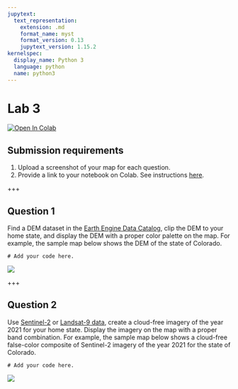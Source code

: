 ```yaml
---
jupytext:
  text_representation:
    extension: .md
    format_name: myst
    format_version: 0.13
    jupytext_version: 1.15.2
kernelspec:
  display_name: Python 3
  language: python
  name: python3
---
```


# Lab 3


[![Open In Colab](https://colab.research.google.com/assets/colab-badge.svg)](https://colab.research.google.com/github/giswqs/geog-414/blob/master/book/labs/lab_03.ipynb)

## Submission requirements

1. Upload a screenshot of your map for each question.
2. Provide a link to your notebook on Colab. See instructions [here](https://geog-414.gishub.org/book/labs/instructions.html).

+++

## Question 1

Find a DEM dataset in the [Earth Engine Data Catalog](https://developers.google.com/earth-engine/datasets/), clip the DEM to your home state, and display the DEM with a proper color palette on the map. For example, the sample map below shows the DEM of the state of Colorado.

```{code-cell} ipython3
# Add your code here.
```

![](https://i.imgur.com/OLeSt7n.png)

+++

## Question 2

Use [Sentinel-2](https://developers.google.com/earth-engine/datasets/catalog/sentinel-2) or [Landsat-9 data](https://developers.google.com/earth-engine/datasets/catalog/landsat-9), create a cloud-free imagery of the year 2021 for your home state. Display the imagery on the map with a proper band combination. For example, the sample map below shows a cloud-free false-color composite of Sentinel-2 imagery of the year 2021 for the state of Colorado.

```{code-cell} ipython3
# Add your code here.
```

![](https://i.imgur.com/wD0VamV.png)
